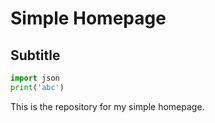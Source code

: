 # Simple Homepage



## Subtitle

```py
import json
print('abc')
```

This is the repository for my simple homepage.
